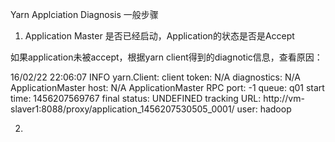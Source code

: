 Yarn Applciation Diagnosis 一般步骤
1. Application Master 是否已经启动，Application的状态是否是Accept

  如果application未被accept，根据yarn client得到的diagnotic信息，查看原因：

16/02/22 22:06:07 INFO yarn.Client: 
  client token: N/A
  diagnostics: N/A
  ApplicationMaster host: N/A
  ApplicationMaster RPC port: -1
  queue: q01
  start time: 1456207569767
  final status: UNDEFINED
  tracking URL: http://vm-slaver1:8088/proxy/application_1456207530505_0001/
  user: hadoop

2.